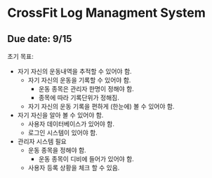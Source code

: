 # CrossFit Log Managment System

## Due date: 9/15

초기 목표:

* 자기 자신의 운동내역을 추적할 수 있어야 함.
    * 자기 자신의 운동을 기록할 수 있어야 함.
    	* 운동 종목은 관리자 한명이 정해야 함.
    	* 종목에 따라 기록단위가 정해짐.
    * 자기 자신의 운동 기록을 편하게 (한눈에) 볼 수 있어야 함.
* 자기 자신을 알아 볼 수 있어야 함.
	* 사용자 데이터베이스가 있어야 함.
	* 로그인 시스템이 있어야 함.
* 관리자 시스템 필요
	* 운동 종목을 정해야 함.
		* 운동 종목이 디비에 들어가 있어야 함.
	* 사용자 등록 상황을 체크 할 수 있음.
